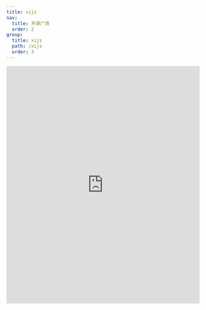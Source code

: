 ```yaml
---
title: xijs
nav:
  title: 开源广场
  order: 2
group:
  title: xijs
  path: /xijs
  order: 3
---
```


<iframe src="http://h5.dooring.cn/xijs" frameborder="0" width="100%" height="620px"></iframe>
